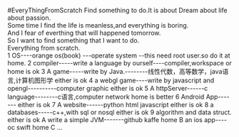 #EveryThingFromScratch
Find something to do.It is about Dream about life about passion.   
Some time I find the life is meanless,and everything is boring.   
And I fear of everthing that will happened tomorrow.   
So I want to find something that I want to do.   
Everything from scratch.   
1 OS----orange os(book) ---operate system   --this need root user.so do it at home.
2 compiler-----write a language by ourself----compiler,workspace or home is ok
3 A game-----write by Java.--------线性代数，高等数学，java语言,计算机图形学  either is ok
4 a webgl game----write by javascript and opengl----------computer graphic   either is ok
5 A httpServer------c language--------c语言,computer network   home is better
6 Android App-------                                           either is ok
7 A website------python html javascript                        either is ok
8 a databases-----c++,with sql or nosql                        either is ok
9 algorithm and data struct.                                   either is ok
A write a simple JVM-------github kaffe                         home
B an ios app----oc swift                                       home
C ...  

